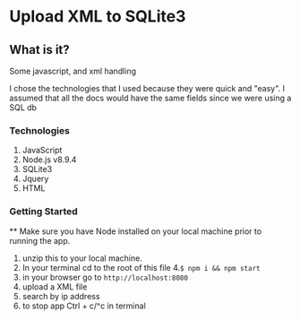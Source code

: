 #  Upload XML to SQLite3

## What is it?
Some javascript, and xml handling

I chose the technologies that I used because they were quick and "easy".
I assumed that all the docs would have the same fields since we were using a SQL db



### Technologies

1. JavaScript
2. Node.js v8.9.4
3. SQLite3
4. Jquery
5. HTML

### Getting Started

** Make sure you have Node installed on your local machine prior to running the app.

1. unzip this to your local machine.
3. In your terminal cd to the root of this file
4.`$ npm i && npm start`
5. in your browser go to `http://localhost:8080`
6. upload a XML file
7. search by ip address
8. to stop app Ctrl + c/^c in terminal


